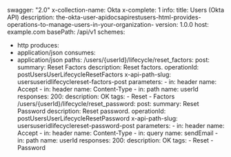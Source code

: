 swagger: "2.0"
x-collection-name: Okta
x-complete: 1
info:
  title: Users (Okta API)
  description: the-okta-user-apidocsapirestusers-html-provides-operations-to-manage-users-in-your-organization-
  version: 1.0.0
host: example.com
basePath: /api/v1
schemes:
- http
produces:
- application/json
consumes:
- application/json
paths:
  /users/{userId}/lifecycle/reset_factors:
    post:
      summary: Reset Factors
      description: Reset factors.
      operationId: postUsersUserLifecycleResetFactors
      x-api-path-slug: usersuseridlifecyclereset-factors-post
      parameters:
      - in: header
        name: Accept
      - in: header
        name: Content-Type
      - in: path
        name: userId
      responses:
        200:
          description: OK
      tags:
      - Reset
      - Factors
  /users/{userId}/lifecycle/reset_password:
    post:
      summary: Reset Password
      description: Reset password.
      operationId: postUsersUserLifecycleResetPassword
      x-api-path-slug: usersuseridlifecyclereset-password-post
      parameters:
      - in: header
        name: Accept
      - in: header
        name: Content-Type
      - in: query
        name: sendEmail
      - in: path
        name: userId
      responses:
        200:
          description: OK
      tags:
      - Reset
      - Password